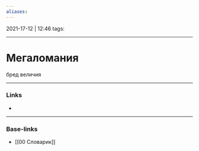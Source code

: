 ```yaml
---
aliases:
---
```

2021-17-12 | 12:46
tags: 
___

# Мегаломания

бред величия
___
### Links
- 

___
### Base-links
- [[00 Словарик]]

